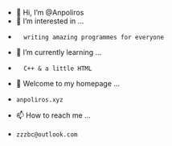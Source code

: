 - 👋 Hi, I’m @Anpoliros
- 👀 I’m interested in ...
-       writing amazing programmes for everyone
- 🌱 I’m currently learning ...
-       C++ & a little HTML
- 💞️ Welcome to my homepage ...
-     anpoliros.xyz
- 📫 How to reach me ...
-     zzzbc@outlook.com


<!---
Anpoliros/Anpoliros is a ✨ special ✨ repository because its `README.md` (this file) appears on your GitHub profile.
You can click the Preview link to take a look at your changes.
--->
